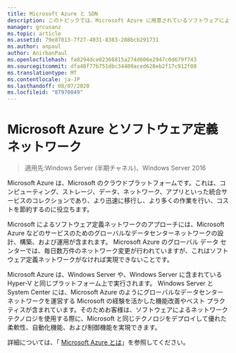 ```yaml
---
title: Microsoft Azure と SDN
description: このトピックでは、Microsoft Azure に用意されているソフトウェアによるネットワーク制御 (SDN) テクノロジについて説明します。
manager: grcusanz
ms.topic: article
ms.assetid: 79e87013-7f27-4031-8383-288bcb291731
ms.author: anpaul
author: AnirbanPaul
ms.openlocfilehash: fa8294dce02366815a274d606e2947c0d679f743
ms.sourcegitcommit: dfa48f77b751dbc34409aced628eb2f17c912f08
ms.translationtype: MT
ms.contentlocale: ja-JP
ms.lasthandoff: 08/07/2020
ms.locfileid: "87970849"
---
```

# <a name="microsoft-azure-and-software-defined-networking"></a>Microsoft Azure とソフトウェア定義ネットワーク

>適用先:Windows Server (半期チャネル)、Windows Server 2016

Microsoft Azure は、Microsoft のクラウドプラットフォームです。これは、コンピューティング、ストレージ、データ、ネットワーク、アプリといった統合サービスのコレクションであり、より迅速に移行し、より多くの作業を行い、コストを節約するのに役立ちます。

Microsoft によるソフトウェア定義ネットワークのアプローチには、Microsoft Azure などのサービスのためのグローバルなデータセンターネットワークの設計、構築、および運用が含まれます。 Microsoft Azure のグローバル データ センターでは、毎日数万件のネットワーク変更が行われていますが、これはソフトウェア定義ネットワークがなければ実現できないことです。

Microsoft Azure は、Windows Server や、Windows Server に含まれている Hyper-V と同じプラットフォーム上で実行されます。 Windows Server と System Center には、Microsoft Azure のようにグローバルなデータセンター ネットワークを運営する Microsoft の経験を活かした機能改善やベスト プラクティスが含まれています。そのためお客様は、ソフトウェアによるネットワーク テクノロジを使用する際に、Microsoft と同じテクノロジをデプロイして優れた柔軟性、自動化機能、および制御機能を実現できます。

詳細については、「 [Microsoft Azure とは](https://azure.microsoft.com/overview/what-is-azure/?WT.mc_id=azurebg_us_sem_bing_br_nontest_whatisazure_whatisazure&WT.srch=1)」を参照してください。